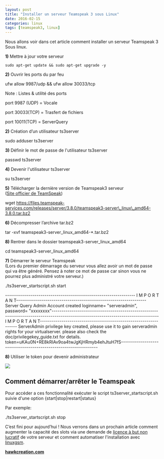```yaml
---
layout: post
title: "Installer un serveur Teamspeak 3 sous Linux"
date: 2016-02-15
categories: linux
tags: [teamspeak3, linux]
---
```

Nous allons voir dans cet article comment installer un serveur Teamspeak 3 Sous linux.  
  
**1)** Mettre à jour votre serveur  

    sudo apt-get update && sudo apt-get upgrade -y

  
**2)** Ouvrir les ports du par feu  

ufw allow 9987/udp && ufw allow 30033/tcp

Note : Listes & utilité des ports

port 9987 (UDP) = Vocale

port 30033(TCP) = Trasfert de fichiers

port 10011(TCP) = ServerQuery

**2)** Création d’un utilisateur ts3server

sudo adduser ts3server 

  
**3)** Définir le mot de passe de l'utilisateur ts3server

passwd ts3server

**4)** Devenir l'utilisateur ts3server

su ts3server

**5)** Télécharger la dernière version de Teamspeak3 serveur  
([Site officier de TeamSpeak](https://www.teamspeak.com/en/downloads/#server))

wget https://files.teamspeak-services.com/releases/server/3.8.0/teamspeak3-server\_linux\_amd64-3.8.0.tar.bz2

**6)** Décompresser l’archive tar.bz2  
  

tar -xvf teamspeak3-server\_linux\_amd64-\*.tar.bz2

  
**8)** Rentrer dans le dossier teamspeak3-server\_linux\_amd64

cd teamspeak3-server\_linux\_amd64

  
**7)** Démarrer le serveur Teamspeak  
(Lors du premier démarrage du serveur vous allez avoir un mot de passe qui va être généré. Pensez à noter ce mot de passe car sinon vous ne pourrez plus administré votre serveur.)

./ts3server\_startscript.sh start

\------------------------------------------------------------------ I M P O R T A N T------------------------------------------------------------------ Server Query Admin Account created loginname= "serveradmin", password= "xxxxxxxx"------------------------------------------------------------------------------------------------------------------------------------ I M P O R T A N T------------------------------------------------------------------ ServerAdmin privilege key created, please use it to gain serveradmin rights for your virtualserver. please also check the doc/privilegekey\_guide.txt for details. token=uKAu0N+RE8kRIAv9oa4twJgKjHRmyb4ehJtuH7fS------------------------------------------------------------------

  
**8)** Utiliser le token pour devenir administrateur

![](https://1.bp.blogspot.com/-5I3zlGO5VuM/XPLki5Nki8I/AAAAAAAAAO8/reIwVsrm2toRj9d1tLMa9q0ZH6POHPOiQCLcBGAs/s320/ts3_key.PNG)

Comment démarrer/arrêter le Teamspeak
-------------------------------------

Pour accéder a ces fonctionnalité exécuter le script ts3server\_startscript.sh suivie d'une option {start|stop|restart|status}

Par exemple:

./ts3server\_startscript.sh stop

  
C’est fini pour aujourd’hui ! Nous verrons dans un prochain article comment augmenter la capacité des slots via une demande de [licence à but non lucratif](http://npl.teamspeakusa.com/ts3npl.php) de votre serveur et comment automatiser l'installation avec [linuxgsm](https://github.com/dgibbs64/linuxgsm).  
  
**[hawkcreation.com](http://hawkcreation.com/installer-serveur-teamspeak-3-linux-ts3)**